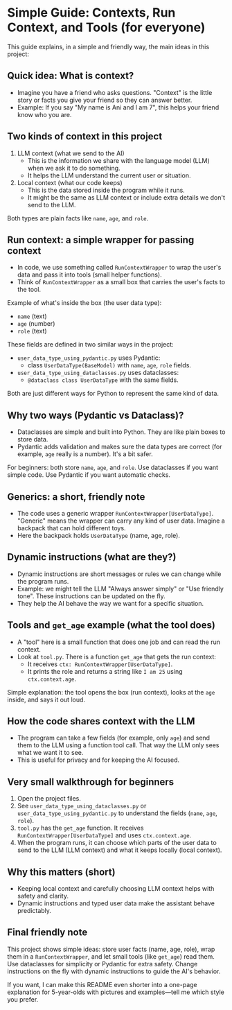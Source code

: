 # Simple Guide: Contexts, Run Context, and Tools (for everyone)

This guide explains, in a simple and friendly way, the main ideas in this project:

## Quick idea: What is context?

- Imagine you have a friend who asks questions. "Context" is the little story or facts you give your friend so they can answer better.
- Example: If you say "My name is Ani and I am 7", this helps your friend know who you are.

## Two kinds of context in this project

1. LLM context (what we send to the AI)
   - This is the information we share with the language model (LLM) when we ask it to do something.
   - It helps the LLM understand the current user or situation.
2. Local context (what our code keeps)
   - This is the data stored inside the program while it runs.
   - It might be the same as LLM context or include extra details we don't send to the LLM.

Both types are plain facts like `name`, `age`, and `role`.

## Run context: a simple wrapper for passing context

- In code, we use something called `RunContextWrapper` to wrap the user's data and pass it into tools (small helper functions).
- Think of `RunContextWrapper` as a small box that carries the user's facts to the tool.

Example of what's inside the box (the user data type):

- `name` (text)
- `age` (number)
- `role` (text)

These fields are defined in two similar ways in the project:

- `user_data_type_using_pydantic.py` uses Pydantic:
  - class `UserDataType(BaseModel)` with `name`, `age`, `role` fields.
- `user_data_type_using_dataclasses.py` uses dataclasses:
  - `@dataclass class UserDataType` with the same fields.

Both are just different ways for Python to represent the same kind of data.

## Why two ways (Pydantic vs Dataclass)?

- Dataclasses are simple and built into Python. They are like plain boxes to store data.
- Pydantic adds validation and makes sure the data types are correct (for example, `age` really is a number). It's a bit safer.

For beginners: both store `name`, `age`, and `role`. Use dataclasses if you want simple code. Use Pydantic if you want automatic checks.

## Generics: a short, friendly note

- The code uses a generic wrapper `RunContextWrapper[UserDataType]`. "Generic" means the wrapper can carry any kind of user data. Imagine a backpack that can hold different toys.
- Here the backpack holds `UserDataType` (name, age, role).

## Dynamic instructions (what are they?)

- Dynamic instructions are short messages or rules we can change while the program runs.
- Example: we might tell the LLM "Always answer simply" or "Use friendly tone". These instructions can be updated on the fly.
- They help the AI behave the way we want for a specific situation.

## Tools and `get_age` example (what the tool does)

- A "tool" here is a small function that does one job and can read the run context.
- Look at `tool.py`. There is a function `get_age` that gets the run context:
  - It receives `ctx: RunContextWrapper[UserDataType]`.
  - It prints the role and returns a string like `I am 25` using `ctx.context.age`.

Simple explanation: the tool opens the box (run context), looks at the `age` inside, and says it out loud.

## How the code shares context with the LLM

- The program can take a few fields (for example, only `age`) and send them to the LLM using a function tool call. That way the LLM only sees what we want it to see.
- This is useful for privacy and for keeping the AI focused.

## Very small walkthrough for beginners

1. Open the project files.
2. See `user_data_type_using_dataclasses.py` or `user_data_type_using_pydantic.py` to understand the fields (`name`, `age`, `role`).
3. `tool.py` has the `get_age` function. It receives `RunContextWrapper[UserDataType]` and uses `ctx.context.age`.
4. When the program runs, it can choose which parts of the user data to send to the LLM (LLM context) and what it keeps locally (local context).

## Why this matters (short)

- Keeping local context and carefully choosing LLM context helps with safety and clarity.
- Dynamic instructions and typed user data make the assistant behave predictably.

## Final friendly note

This project shows simple ideas: store user facts (name, age, role), wrap them in a `RunContextWrapper`, and let small tools (like `get_age`) read them. Use dataclasses for simplicity or Pydantic for extra safety. Change instructions on the fly with dynamic instructions to guide the AI's behavior.

If you want, I can make this README even shorter into a one-page explanation for 5-year-olds with pictures and examples—tell me which style you prefer.
